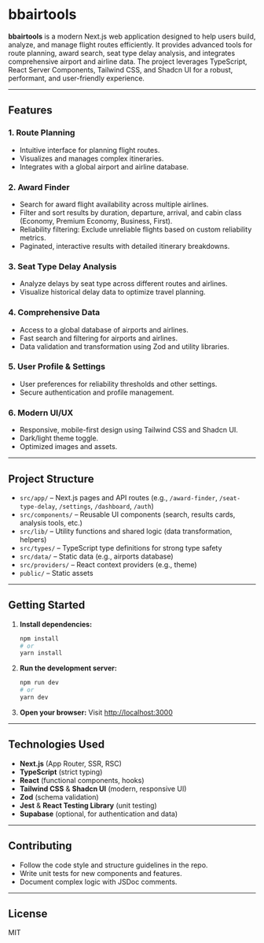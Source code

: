 # bbairtools

**bbairtools** is a modern Next.js web application designed to help users build, analyze, and manage flight routes efficiently. It provides advanced tools for route planning, award search, seat type delay analysis, and integrates comprehensive airport and airline data. The project leverages TypeScript, React Server Components, Tailwind CSS, and Shadcn UI for a robust, performant, and user-friendly experience.

---

## Features

### 1. Route Planning
- Intuitive interface for planning flight routes.
- Visualizes and manages complex itineraries.
- Integrates with a global airport and airline database.

### 2. Award Finder
- Search for award flight availability across multiple airlines.
- Filter and sort results by duration, departure, arrival, and cabin class (Economy, Premium Economy, Business, First).
- Reliability filtering: Exclude unreliable flights based on custom reliability metrics.
- Paginated, interactive results with detailed itinerary breakdowns.

### 3. Seat Type Delay Analysis
- Analyze delays by seat type across different routes and airlines.
- Visualize historical delay data to optimize travel planning.

### 4. Comprehensive Data
- Access to a global database of airports and airlines.
- Fast search and filtering for airports and airlines.
- Data validation and transformation using Zod and utility libraries.

### 5. User Profile & Settings
- User preferences for reliability thresholds and other settings.
- Secure authentication and profile management.

### 6. Modern UI/UX
- Responsive, mobile-first design using Tailwind CSS and Shadcn UI.
- Dark/light theme toggle.
- Optimized images and assets.

---

## Project Structure

- `src/app/` – Next.js pages and API routes (e.g., `/award-finder`, `/seat-type-delay`, `/settings`, `/dashboard`, `/auth`)
- `src/components/` – Reusable UI components (search, results cards, analysis tools, etc.)
- `src/lib/` – Utility functions and shared logic (data transformation, helpers)
- `src/types/` – TypeScript type definitions for strong type safety
- `src/data/` – Static data (e.g., airports database)
- `src/providers/` – React context providers (e.g., theme)
- `public/` – Static assets

---

## Getting Started

1. **Install dependencies:**
   ```bash
   npm install
   # or
   yarn install
   ```

2. **Run the development server:**
   ```bash
   npm run dev
   # or
   yarn dev
   ```

3. **Open your browser:**
   Visit [http://localhost:3000](http://localhost:3000)

---

## Technologies Used

- **Next.js** (App Router, SSR, RSC)
- **TypeScript** (strict typing)
- **React** (functional components, hooks)
- **Tailwind CSS** & **Shadcn UI** (modern, responsive UI)
- **Zod** (schema validation)
- **Jest** & **React Testing Library** (unit testing)
- **Supabase** (optional, for authentication and data)

---

## Contributing

- Follow the code style and structure guidelines in the repo.
- Write unit tests for new components and features.
- Document complex logic with JSDoc comments.

---

## License

MIT
